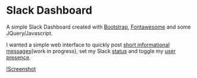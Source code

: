 # Slack Dashboard

A simple Slack Dashboard created with [Bootstrap](https://getbootstrap.com/), [Fontawesome](https://fontawesome.com/) and some JQuery/Javascript.

I wanted a simple web interface to quickly post [short informational messages](https://api.slack.com/docs/messages)(work in progress), set my Slack [status](https://api.slack.com/docs/presence-and-status#custom_status) and toggle my [user presence](https://api.slack.com/docs/presence-and-status#user_presence).

[!Screenshot](screenshot.png)
